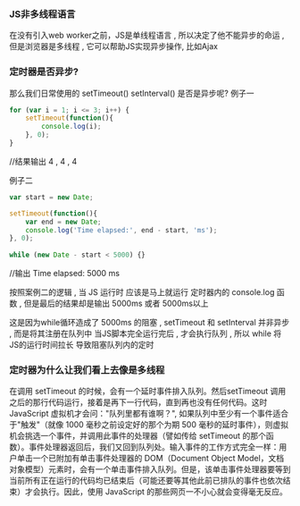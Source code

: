 ### JS非多线程语言
在没有引入web worker之前，JS是单线程语言 , 所以决定了他不能异步的命运 , 但是浏览器是多线程 , 它可以帮助JS实现异步操作, 比如Ajax

### 定时器是否异步?
那么我们日常使用的 setTimeout() setInterval() 是否是异步呢?
例子一
```js
for (var i = 1; i <= 3; i++) {
	setTimeout(function(){
		console.log(i);
	}, 0);
}
```
//结果输出 4 , 4 , 4

例子二
```js
var start = new Date;

setTimeout(function(){
	var end = new Date;
	console.log('Time elapsed:', end - start, 'ms');
}, 0);
	
while (new Date - start < 5000) {}
```
//输出 Time elapsed: 5000 ms


按照案例二的逻辑 , 当 JS 运行时 应该是马上就运行 定时器内的 console.log 函数 , 但是最后的结果却是输出 5000ms 或者 5000ms以上

这是因为while循环造成了 5000ms 的阻塞 , setTimeout 和 setInterval 并非异步 , 而是将其注册在队列中 当JS脚本完全运行完后 , 才会执行队列 , 所以 while 将JS的运行时间拉长 导致阻塞队列内的定时


### 定时器为什么让我们看上去像是多线程

在调用 setTimeout 的时候，会有一个延时事件排入队列。然后setTimeout 调用之后的那行代码运行，接着是再下一行代码，直到再也没有任何代码。这时 JavaScript 虚拟机才会问："队列里都有谁啊？", 如果队列中至少有一个事件适合于"触发"（就像 1000 毫秒之前设定好的那个为期 500 毫秒的延时事件），则虚拟机会挑选一个事件，并调用此事件的处理器（譬如传给 setTimeout 的那个函数）。事件处理器返回后，我们又回到队列处。输入事件的工作方式完全一样：用户单击一个已附加有单击事件处理器的 DOM（Document Object Model，文档对象模型）元素时，会有一个单击事件排入队列。但是，该单击事件处理器要等到当前所有正在运行的代码均已结束后（可能还要等其他此前已排队的事件也依次结束）才会执行。因此，使用 JavaScript 的那些网页一不小心就会变得毫无反应。